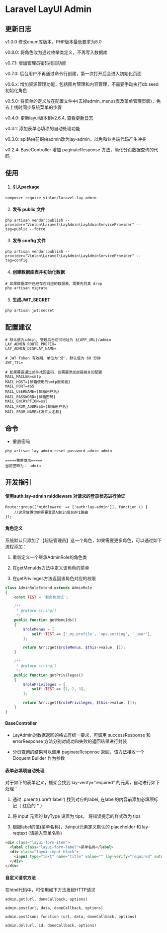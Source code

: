# Laravel LayUI Admin

## 更新日志
v1.0.0  修改enum库版本，PHP版本最低要求为8.0

v0.8.0: 将角色改为通过枚举类定义，不再写入数据库

v0.7.1: 增加管理员密码找回功能

v0.7.0: 后台用户不再通过命令行创建，第一次打开后会进入初始化页面

v0.6.x: 增加资源管理功能，包括图片管理和内容管理，不需要手动执行db:seed初始化角色 

v0.5.0: 将菜单的定义放在配置文件中(去掉admin_menus表及菜单管理页面)，免去上线时同步系统菜单的步骤

v0.4.0: 更新layui版本到v2.6.4, [查看更新日志](https://www.layui.com/doc/base/changelog.html)

v0.3.1: 添加表单必填项的自动处理功能

v0.3.0: api路由前缀由admin改为lay-admin，以免和业务端代码产生冲突

v0.2.4: BaseController 增加 paginateResponse 方法，简化分页数据查询的代码


## 使用

1. #### 引入package 

```shell
composer require vinlon/laravel-lay-admin
```

2. #### 发布 public 文件

```shell
php artisan vendor:publish --provider="Vinlon\Laravel\LayAdmin\LayAdminServiceProvider" --tag=public --force
```

3. #### 发布 config 文件

```shell
php artisan vendor:publish --provider="Vinlon\Laravel\LayAdmin\LayAdminServiceProvider" --tag=config
```

4. #### 创建数据库表并初始化数据

```shell
# 如果数据库中已经存在对应的数据表，需要先将其 drop
php artisan migrate
```

5. #### 生成JWT_SECRET

```shell
php artisan jwt:secret
```
   
## 配置建议

```
# 默认值为admin, 管理后台访问地址为 ${APP_URL}/admin
LAY_ADMIN_ROUTE_PREFIX=
LAY_ADMIN_DISPLAY_NAME=

# JWT Token 有效期，单位为‘分’，默认值为 60 分钟
JWT_TTL=

# 如果需要通过邮件找回密码，则需要添加邮箱相关的配置
MAIL_MAILER=smtp
MAIL_HOST={邮箱使用的smtp服务器}
MAIL_PORT=465
MAIL_USERNAME={邮箱用户名}
MAIL_PASSWORD={邮箱密码}
MAIL_ENCRYPTION=ssl
MAIL_FROM_ADDRESS={邮箱用户名}
MAIL_FROM_NAME={发件人名称}
```


## 命令

- 重置密码

```
php artisan lay-admin:reset-password admin admin
```

```
=====重置成功=====
当前密码为： admin
```


## 开发指引

#### 使用auth:lay-admin middleware 对请求的登录状态进行验证

```
Route::group(['middleware' => ['auth:lay-admin']], function () {
    //这里放置你的需要登录Admin后台API路由
});
```

#### 角色定义

系统默认只添加了【超级管理员】这一个角色，如果需要更多角色，可以通过如下流程添加：

1. 重新定义一个继承AdminRole的角色类

2. 在getMenuIds方法中定义该角色的菜单

3. 在getPrivileges方法返回该角色对应的权限

```php
class AdminRoleExtend extends AdminRole
{
    const TEST = '新角色测试';

    /**
     * @return string[]
     */
    public function getMenuIds()
    {
        $roleMenus = [
            self::TEST => ['_my.profile', 'ops.setting', '_user'],
        ];

        return Arr::get($roleMenus, $this->value, []);
    }

    /**
     * @return string[]
     */
    public function getPrivileges()
    {
        $rolePrivileges = [
            self::TEST => [1, 2, 3],
        ];

        return Arr::get($rolePrivileges, $this->value, []);
    }
}

```

#### BaseController

- LayAdmin对数据返回的格式有统一要求，可调用 successResponse 和 errorResponse 方法分别对成功和失败的返回结果进行封装

- 分页查询的结果可以调用 paginateResponse 返回，该方法接收一个 Eloquent Builder 作为参数

#### 表单必填项自动处理

对于如下的表单定义，框架会找到 lay-verify="required" 的元素，自动进行如下处理：

1. 通过 .parent().pref('label') 找到对应的label, 在label的内容前添加必填项标记（ 红色的 * ） 

2. 将 input 元素的 layType 设置为 tips， 将错误提示的样式改为 tips

3. 根据label的值(菜单名称)，为input元素定义默认的 placeholder 和 lay-reqtext (请输入菜单名称)

```html
<div class="layui-form-item">
  <label class="layui-form-label">菜单名称</label>
  <div class="layui-input-block">
    <input type="text" name="title" value="" lay-verify="required" autocomplete="off" class="layui-input">
  </div>
</div>
```

#### 

#### 自定义请求方法
    
在html代码中，可使用如下方法发起HTTP请求

```
admin.get(url, doneCallback, options)

admin.post(url, data, doneCallback, options)

admin.postJson: function (url, data, doneCallback, options)

admin.del(url, id, doneCallback, options)
```







